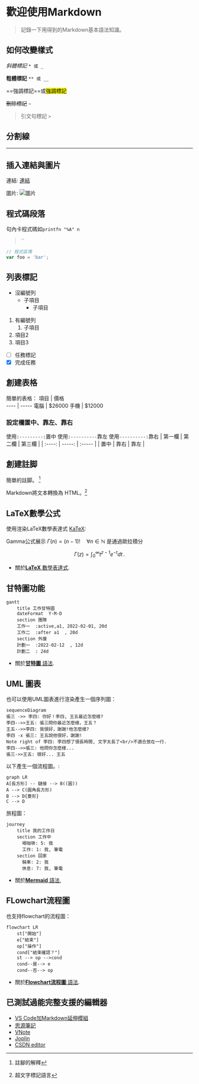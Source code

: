 # 歡迎使用Markdown

> 記錄一下用得到的Markdown基本語法知識。

## 如何改變樣式

*斜體標記* `* 或 _`

**粗體標記** `** 或 __`

==強調標記==或<mark>強調標記</mark>

~~刪除標記~~ `~`

> 引文句標記 `>`

## 分割線

---

## 插入連結與圖片

連結: [連結](https://github.com/)

圖片: ![圖片](https://avatars.githubusercontent.com/u/5251773?s=100&v=4)

## 程式碼段落

句內卡程式碼如`printfn "%A" n`
> ``

```javascript
// 程式區塊
var foo = 'bar';
```

## 列表標記

- 沒編號列
  - 子項目
    - 子項目

1. 有編號列
   1. 子項目
2. 項目2
3. 項目3

- [ ] 任務標記
- [x] 完成任務

## 創建表格

簡單的表格：
 項目 | 價格  
 ---- | -----
 電腦 | $26000
 手機 | $12000  

### 設定欄置中、靠左、靠右

使用`:---------:`置中
使用`:----------`靠左
使用`----------:`靠右
| 第一欄 | 第二欄 | 第三欄 |
| :----: | -----: | :----- |
|  置中  |   靠右 | 靠左   |

## 創建註脚

簡單的註脚。 [^1]

[^1]: 註腳的解釋

Markdown將文本轉換為 HTML。[^HTML]

[^HTML]: 超文字標記語言

## LaTeX數學公式

使用渲染LaTeX數學表達式 [KaTeX](https://khan.github.io/KaTeX/):

Gamma公式展示 $\Gamma(n) = (n-1)!\quad\forall n\in\mathbb N$ 是通過歐拉積分

$$
\Gamma(z) = \int_0^\infty t^{z-1}e^{-t}dt\,.
$$

- 關於[**LaTeX** 數學表達式][1].

## 甘特圖功能

```mermaid
gantt
    title 工作甘特圖
    dateFormat  Y-M-D
    section 團隊
    工作一  :active,a1, 2022-02-01, 20d
    工作二  :after a1  , 20d
    section 外援
    計劃一  :2022-02-12  , 12d
    計劃二  : 24d
```

- 關於[**甘特圖** 語法][2].

## UML 圖表

也可以使用UML圖表進行渲染產生一個序列圖：

```mermaid
sequenceDiagram
張三 ->> 李四: 你好！李四, 王五最近怎麼樣?
李四-->>王五: 張三問你最近怎麼樣，王五？
王五-->>李四: 我很好，謝謝!他怎麼樣?
李四 -x 張三: 王五說他很好，謝謝!
Note right of 李四: 李四想了很長時間, 文字太長了<br/>不適合放在一行.
李四-->>張三: 他問你怎麼樣...
張三->>王五: 很好... 王五
```

以下產生一個流程圖。:

```mermaid
graph LR
A[長方形] -- 鏈接 --> B((圓))
A --> C(圓角長方形)
B --> D{菱形}
C --> D
```

旅程圖：

```mermaid
journey
    title 我的工作日
    section 工作中
      喝咖啡: 5: 我
      工作: 1: 我, 筆電
    section 回家
      騎車: 2: 我
      休息: 7: 我, 筆電
```

- 關於[**Mermaid** 語法][3],

## FLowchart流程圖

也支持flowchart的流程圖：

```mermaid
flowchart LR
    st["開始"]
    e["結束"]
    op["操作"]
    cond["結束確認？"]
    st --> op -->cond
    cond--是--> e
    cond--否--> op
```

- 關於[**Flowchart流程圖** 語法][4].

## 已測試過能完整支援的編輯器

- [VS Code加Markdown延伸模組](https://code.visualstudio.com/)
- [思源筆記](https://ld246.com/domain/siyuan)
- [VNote](https://vnotex.github.io/vnote/zh_cn/)
- [Joplin](https://joplinapp.org/)
- [CSDN editor](https://mp.csdn.net/mp_blog/creation/editor)

[1]: http://meta.math.stackexchange.com/questions/5020/mathjax-basic-tutorial-and-quick-reference
[2]: https://mermaid-js.github.io/mermaid/#/gantt
[3]: https://mermaidjs.github.io/
[4]: http://adrai.github.io/flowchart.js/

